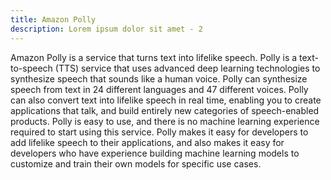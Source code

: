 ```yaml
---
title: Amazon Polly
description: Lorem ipsum dolor sit amet - 2
---
```


Amazon Polly is a service that turns text into lifelike speech. Polly is a text-to-speech (TTS) service that uses advanced deep learning technologies to synthesize speech that sounds like a human voice. Polly can synthesize speech from text in 24 different languages and 47 different voices. Polly can also convert text into lifelike speech in real time, enabling you to create applications that talk, and build entirely new categories of speech-enabled products. Polly is easy to use, and there is no machine learning experience required to start using this service. Polly makes it easy for developers to add lifelike speech to their applications, and also makes it easy for developers who have experience building machine learning models to customize and train their own models for specific use cases.